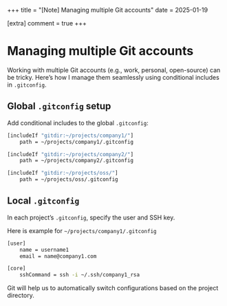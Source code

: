 +++
title = "[Note] Managing multiple Git accounts"
date = 2025-01-19

[extra]
comment = true
+++

# Managing multiple Git accounts

Working with multiple Git accounts (e.g., work, personal, open-source) can be tricky. Here’s how I manage them seamlessly using conditional includes in `.gitconfig`.

## Global `.gitconfig` setup

Add conditional includes to the global `.gitconfig`:

```bash
[includeIf "gitdir:~/projects/company1/"]
    path = ~/projects/company1/.gitconfig

[includeIf "gitdir:~/projects/company2/"]
    path = ~/projects/company2/.gitconfig

[includeIf "gitdir:~/projects/oss/"]
    path = ~/projects/oss/.gitconfig
```

## Local `.gitconfig`

In each project’s `.gitconfig`, specify the user and SSH key.

Here is example for `~/projects/company1/.gitconfig`

```bash
[user]
    name = username1
    email = name@company1.com

[core]
    sshCommand = ssh -i ~/.ssh/company1_rsa
```

Git will help us to automatically switch configurations based on the project directory.
